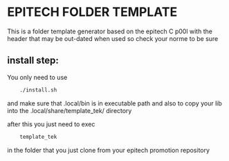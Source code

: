 # EPITECH FOLDER TEMPLATE

This is a folder template generator based on the epitech C p00l with the header that may be out-dated when used so check your norme to be sure

## install step:
You only need to use 
```sh
    ./install.sh
```
and make sure that .local/bin is in executable path
and also to copy your lib into the .local/share/template_tek/ directory

after this you just need to exec
```sh
    template_tek
```
in the folder that you just clone from your epitech promotion repository
